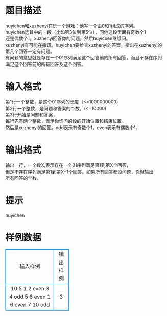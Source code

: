 # 

 
 # 题目描述 
huyichen和xuzhenyi在玩一个游戏：他写一个由0和1组成的序列。<BR>huyichen选其中的一段（比如第3位到第5位），问他这段里面有奇数个1<BR>还是偶数个1。xuzhenyi回答你的问题，然后huyichen继续问。<BR>xuzhenyi有可能在撒谎。huyichen要检查xuzhenyi的答案，指出在xuzhenyi的第几个回答一定有问题。<BR>有问题的意思就是存在一个01序列满足这个回答前的所有回答，而且不存在序列<BR>满足这个回答前的所有回答及这个回答。 

 
 # 输入格式 
第1行一个整数，是这个01序列的长度（&lt;=1000000000)<BR>第2行一个整数，是问题和答案的个数。(&lt;=10000)<BR>第3行开始是问题和答案，<BR>每行先有两个整数，表示你询问的段的开始位置和结束位置。<BR>然后是xuzhenyi的回答。odd表示有奇数个1，even表示有偶数个1。 

 
 # 输出格式 
输出一行，一个数X,表示存在一个01序列满足第1到第X个回答，<BR>但是不存在序列满足第1到第X+1个回答。如果所有回答都没问题，你就输出<BR>所有回答的个数。 

 
 # 提示 
huyichen 
# 样例数据
<style>
        table,table tr th, table tr td { border:1px solid #0094ff; }
        table { width: 200px; min-height: 25px; line-height: 25px; text-align: center; border-collapse: collapse;}   
    </style>
<table>
	<tr>
		<td>输入样例</td>
		<td>输出样例</td>
	</tr>
<tr><td>10
5
1 2 even
3 4 odd
5 6 even
1 6 even
7 10 odd</td><td>3</td></tr></table>

